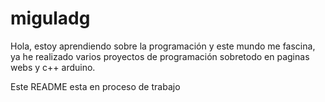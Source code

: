 # miguladg
Hola, estoy aprendiendo sobre la programación y este mundo me fascina, ya he realizado varios proyectos de programación sobretodo en paginas webs y c++ arduino. 


Este README esta en proceso de trabajo
